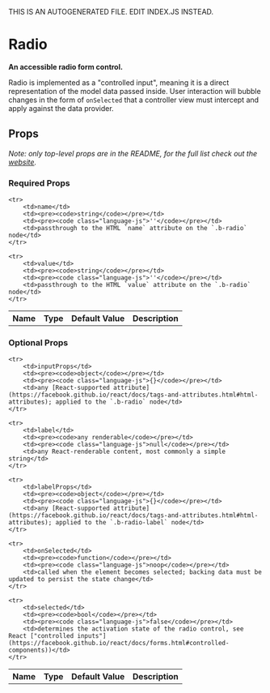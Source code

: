 THIS IS AN AUTOGENERATED FILE. EDIT INDEX.JS INSTEAD.

# Radio
__An accessible radio form control.__

Radio is implemented as a "controlled input", meaning it is a direct representation of the model data passed inside. User interaction will bubble changes in the form of `onSelected` that a controller view must intercept and apply against the data provider.

## Props

_Note: only top-level props are in the README, for the full list check out the [website](http://boundless.js.org/Radio#props)._

### Required Props

<table>
    <tr>
        <th>Name</th>
        <th>Type</th>
        <th>Default Value</th>
        <th>Description</th>
    </tr>
    
    <tr>
        <td>name</td>
        <td><pre><code>string</code></pre></td>
        <td><pre><code class="language-js">''</code></pre></td>
        <td>passthrough to the HTML `name` attribute on the `.b-radio` node</td>
    </tr>
    
    <tr>
        <td>value</td>
        <td><pre><code>string</code></pre></td>
        <td><pre><code class="language-js">''</code></pre></td>
        <td>passthrough to the HTML `value` attribute on the `.b-radio` node</td>
    </tr>
    
</table>


### Optional Props

<table>
    <tr>
        <th>Name</th>
        <th>Type</th>
        <th>Default Value</th>
        <th>Description</th>
    </tr>
    
    <tr>
        <td>inputProps</td>
        <td><pre><code>object</code></pre></td>
        <td><pre><code class="language-js">{}</code></pre></td>
        <td>any [React-supported attribute](https://facebook.github.io/react/docs/tags-and-attributes.html#html-attributes); applied to the `.b-radio` node</td>
    </tr>
    
    <tr>
        <td>label</td>
        <td><pre><code>any renderable</code></pre></td>
        <td><pre><code class="language-js">null</code></pre></td>
        <td>any React-renderable content, most commonly a simple string</td>
    </tr>
    
    <tr>
        <td>labelProps</td>
        <td><pre><code>object</code></pre></td>
        <td><pre><code class="language-js">{}</code></pre></td>
        <td>any [React-supported attribute](https://facebook.github.io/react/docs/tags-and-attributes.html#html-attributes); applied to the `.b-radio-label` node</td>
    </tr>
    
    <tr>
        <td>onSelected</td>
        <td><pre><code>function</code></pre></td>
        <td><pre><code class="language-js">noop</code></pre></td>
        <td>called when the element becomes selected; backing data must be updated to persist the state change</td>
    </tr>
    
    <tr>
        <td>selected</td>
        <td><pre><code>bool</code></pre></td>
        <td><pre><code class="language-js">false</code></pre></td>
        <td>determines the activation state of the radio control, see React ["controlled inputs"](https://facebook.github.io/react/docs/forms.html#controlled-components))</td>
    </tr>
    
</table>

